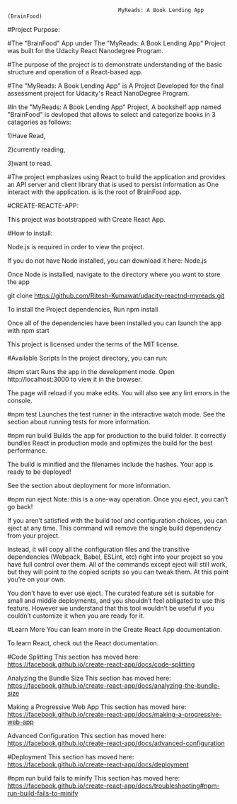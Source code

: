                                        MyReads: A Book Lending App (BrainFood)
#Project Purpose:

#The "BrainFood" App under The "MyReads: A Book Lending App" Project was built for the Udacity React Nanodegree Program.

#The purpose of the project is to demonstrate understanding of the basic structure and operation of a React-based app.

#The "MyReads: A Book Lending App" is A Project Developed for the final assessment project for Udacity's React NanoDegree Program.

#In the "MyReads: A Book Lending App" Project, A bookshelf app named "BrainFood" is devloped that allows to select and categorize books in 3 catagories as follows:

1)Have Read,

2)currently reading,

3)want to read.

#The project emphasizes using React to build the application and provides an API server and client library that is used to persist information as One interact with the application. is is the root of BrainFood app.

#CREATE-REACTE-APP:

This project was bootstrapped with Create React App.

#How to install:

Node.js is required in order to view the project.

If you do not have Node installed, you can download it here: Node.js

Once Node is installed, navigate to the directory where you want to store the app

git clone https://github.com/Ritesh-Kumawat/udacity-reactnd-myreads.git

To install the Project dependencies, Run npm install

Once all of the dependencies have been installed you can launch the app with npm start

This project is licensed under the terms of the MIT license.

#Available Scripts
In the project directory, you can run:

#npm start
Runs the app in the development mode.
Open http://localhost:3000 to view it in the browser.

The page will reload if you make edits.
You will also see any lint errors in the console.

#npm test
Launches the test runner in the interactive watch mode.
See the section about running tests for more information.

#npm run build
Builds the app for production to the build folder.
It correctly bundles React in production mode and optimizes the build for the best performance.

The build is minified and the filenames include the hashes.
Your app is ready to be deployed!

See the section about deployment for more information.

#npm run eject
Note: this is a one-way operation. Once you eject, you can’t go back!

If you aren’t satisfied with the build tool and configuration choices, you can eject at any time. This command will remove the single build dependency from your project.

Instead, it will copy all the configuration files and the transitive dependencies (Webpack, Babel, ESLint, etc) right into your project so you have full control over them. All of the commands except eject will still work, but they will point to the copied scripts so you can tweak them. At this point you’re on your own.

You don’t have to ever use eject. The curated feature set is suitable for small and middle deployments, and you shouldn’t feel obligated to use this feature. However we understand that this tool wouldn’t be useful if you couldn’t customize it when you are ready for it.

#Learn More
You can learn more in the Create React App documentation.

To learn React, check out the React documentation.

#Code Splitting
This section has moved here: https://facebook.github.io/create-react-app/docs/code-splitting

Analyzing the Bundle Size
This section has moved here: https://facebook.github.io/create-react-app/docs/analyzing-the-bundle-size

Making a Progressive Web App
This section has moved here: https://facebook.github.io/create-react-app/docs/making-a-progressive-web-app

Advanced Configuration
This section has moved here: https://facebook.github.io/create-react-app/docs/advanced-configuration

#Deployment
This section has moved here: https://facebook.github.io/create-react-app/docs/deployment

#npm run build fails to minify
This section has moved here: https://facebook.github.io/create-react-app/docs/troubleshooting#npm-run-build-fails-to-minify
